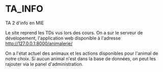 # TA_INFO
TA 2 d'info en MIE

Le site reprend les TDs vus lors des cours. On a sur le serveur de dévelopement, l'application web disponible à l'adresse http://127.0.0.1:8000/animalerie/

On a l'état actuel des animaux et les actions disponibles pour l'animal de notre choix. Si aucun animal n'est dans la base de données, on peut les rajouter via le panel d'administration.
